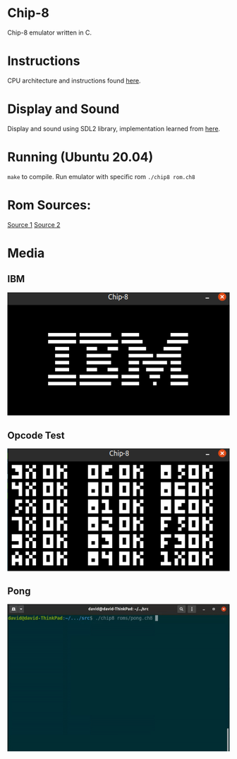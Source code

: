 # Chip-8
Chip-8 emulator written in C.

# Instructions 
CPU architecture and instructions found [here](http://devernay.free.fr/hacks/chip8/C8TECH10.HTM). 

# Display and Sound
Display and sound using SDL2 library, implementation learned from [here](https://github.com/mk6502/chipee).

# Running (Ubuntu 20.04)
`make` to compile.
Run emulator with specific rom
`./chip8 rom.ch8`

# Rom Sources:
[Source 1](https://github.com/corax89/chip8-test-rom)
[Source 2](https://github.com/loktar00/chip8/tree/master/roms)

# Media
## IBM
![alt text](https://github.com/davidyxwu/Chip-8/blob/main/media/ibm.png)
## Opcode Test
![alt text](https://github.com/davidyxwu/Chip-8/blob/main/media/test_opcode.png)
## Pong
![alt text](https://github.com/davidyxwu/Chip-8/blob/main/media/pong.gif)
